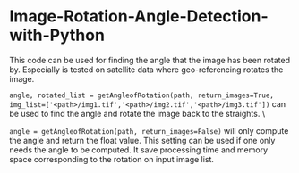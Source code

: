 # Image-Rotation-Angle-Detection-with-Python
This code can be used for finding the angle that the image has been rotated by. Especially is tested on satellite data where geo-referencing rotates the image.

`angle, rotated_list = getAngleofRotation(path, return_images=True, img_list=['<path>/img1.tif','<path>/img2.tif','<path>/img3.tif'])` can be used to find the angle and rotate the image back to the straights. \\

`angle = getAngleofRotation(path, return_images=False)` will only compute the angle and return the float value. This setting can be used if one only needs the angle to be computed. It save processing time and memory space corresponding to the rotation on input image list.
